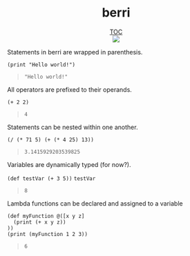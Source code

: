 <div align="center">
<h1>berri</h1>
<a href="./README.md">TOC</a><br />
<img src="https://img.shields.io/tokei/lines/github/jsines/berri">
</div>

Statements in berri are wrapped in parenthesis.

`(print "Hello world!")`
>`"Hello world!"`

All operators are prefixed to their operands.

`(+ 2 2)`
>`4`

Statements can be nested within one another.

`(/ (* 71 5) (+ (* 4 25) 13))`
>`3.1415929203539825`

Variables are dynamically typed (for now?).

`(def testVar (+ 3 5))`
`testVar`
>`8`

Lambda functions can be declared and assigned to a variable

```
(def myFunction @([x y z]
  (print (+ x y z))
))
(print (myFunction 1 2 3))
```
>`6`

